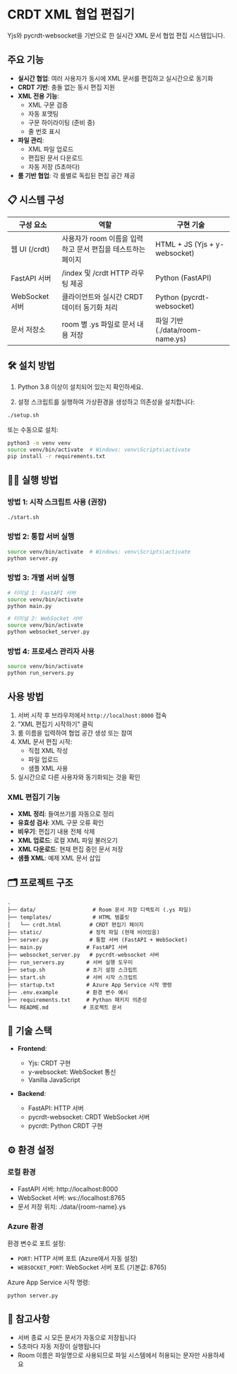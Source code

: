 # CRDT XML 협업 편집기

Yjs와 pycrdt-websocket을 기반으로 한 실시간 XML 문서 협업 편집 시스템입니다.

## 주요 기능

- **실시간 협업**: 여러 사용자가 동시에 XML 문서를 편집하고 실시간으로 동기화
- **CRDT 기반**: 충돌 없는 동시 편집 지원
- **XML 전용 기능**:
  - XML 구문 검증
  - 자동 포맷팅
  - 구문 하이라이팅 (준비 중)
  - 줄 번호 표시
- **파일 관리**:
  - XML 파일 업로드
  - 편집된 문서 다운로드
  - 자동 저장 (5초마다)
- **룸 기반 협업**: 각 룸별로 독립된 편집 공간 제공

## 📋 시스템 구성

| 구성 요소 | 역할 | 구현 기술 |
|----------|------|----------|
| 웹 UI (/crdt) | 사용자가 room 이름을 입력하고 문서 편집을 테스트하는 페이지 | HTML + JS (Yjs + y-websocket) |
| FastAPI 서버 | /index 및 /crdt HTTP 라우팅 제공 | Python (FastAPI) |
| WebSocket 서버 | 클라이언트와 실시간 CRDT 데이터 동기화 처리 | Python (pycrdt-websocket) |
| 문서 저장소 | room 별 .ys 파일로 문서 내용 저장 | 파일 기반 (./data/room-name.ys) |

## 🛠️ 설치 방법

1. Python 3.8 이상이 설치되어 있는지 확인하세요.

2. 설정 스크립트를 실행하여 가상환경을 생성하고 의존성을 설치합니다:
```bash
./setup.sh
```

또는 수동으로 설치:
```bash
python3 -m venv venv
source venv/bin/activate  # Windows: venv\Scripts\activate
pip install -r requirements.txt
```

## 🏃‍♂️ 실행 방법

### 방법 1: 시작 스크립트 사용 (권장)
```bash
./start.sh
```

### 방법 2: 통합 서버 실행
```bash
source venv/bin/activate  # Windows: venv\Scripts\activate
python server.py
```

### 방법 3: 개별 서버 실행
```bash
# 터미널 1: FastAPI 서버
source venv/bin/activate
python main.py

# 터미널 2: WebSocket 서버
source venv/bin/activate
python websocket_server.py
```

### 방법 4: 프로세스 관리자 사용
```bash
source venv/bin/activate
python run_servers.py
```

## 사용 방법

1. 서버 시작 후 브라우저에서 `http://localhost:8000` 접속
2. "XML 편집기 시작하기" 클릭
3. 룸 이름을 입력하여 협업 공간 생성 또는 참여
4. XML 문서 편집 시작:
   - 직접 XML 작성
   - 파일 업로드
   - 샘플 XML 사용
5. 실시간으로 다른 사용자와 동기화되는 것을 확인

### XML 편집기 기능

- **XML 정리**: 들여쓰기를 자동으로 정리
- **유효성 검사**: XML 구문 오류 확인
- **비우기**: 편집기 내용 전체 삭제
- **XML 업로드**: 로컬 XML 파일 불러오기
- **XML 다운로드**: 현재 편집 중인 문서 저장
- **샘플 XML**: 예제 XML 문서 삽입

## 🗂️ 프로젝트 구조

```
.
├── data/                  # Room 문서 저장 디렉토리 (.ys 파일)
├── templates/             # HTML 템플릿
│   └── crdt.html         # CRDT 편집기 페이지
├── static/               # 정적 파일 (현재 비어있음)
├── server.py             # 통합 서버 (FastAPI + WebSocket)
├── main.py              # FastAPI 서버
├── websocket_server.py   # pycrdt-websocket 서버
├── run_servers.py       # 서버 실행 도우미
├── setup.sh             # 초기 설정 스크립트
├── start.sh             # 서버 시작 스크립트
├── startup.txt          # Azure App Service 시작 명령
├── .env.example         # 환경 변수 예시
├── requirements.txt     # Python 패키지 의존성
└── README.md           # 프로젝트 문서
```

## 🔧 기술 스택

- **Frontend**: 
  - Yjs: CRDT 구현
  - y-websocket: WebSocket 통신
  - Vanilla JavaScript

- **Backend**:
  - FastAPI: HTTP 서버
  - pycrdt-websocket: CRDT WebSocket 서버
  - pycrdt: Python CRDT 구현

## ⚙️ 환경 설정

### 로컬 환경
- FastAPI 서버: http://localhost:8000
- WebSocket 서버: ws://localhost:8765
- 문서 저장 위치: ./data/{room-name}.ys

### Azure 환경
환경 변수로 포트 설정:
- `PORT`: HTTP 서버 포트 (Azure에서 자동 설정)
- `WEBSOCKET_PORT`: WebSocket 서버 포트 (기본값: 8765)

Azure App Service 시작 명령:
```
python server.py
```

## 📝 참고사항

- 서버 종료 시 모든 문서가 자동으로 저장됩니다
- 5초마다 자동 저장이 실행됩니다
- Room 이름은 파일명으로 사용되므로 파일 시스템에서 허용되는 문자만 사용하세요
